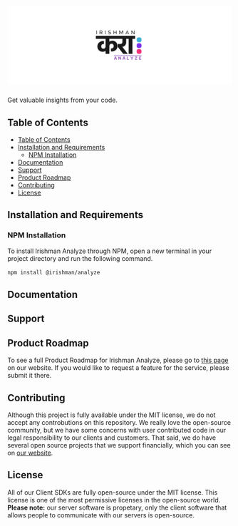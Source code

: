 # ![Irishman Analyze's Javascript SDK](https://raw.githubusercontent.com/irishman-cloud/analyze-javascript/master/.github/banner.svg)

Get valuable insights from your code.

## Table of Contents

- [Table of Contents](#table-of-contents)
- [Installation and Requirements](#installation-and-requirements)
  - [NPM Installation](#npm-installation)
- [Documentation](#documentation)
- [Support](#support)
- [Product Roadmap](#product-roadmap)
- [Contributing](#contributing)
- [License](#license)

## Installation and Requirements

### NPM Installation

To install Irishman Analyze through NPM, open a new terminal in your project directory and run the following command.

```bash
npm install @irishman/analyze
```

## Documentation

## Support

## Product Roadmap

To see a full Product Roadmap for Irishman Analyze, please go to [this page](https://irishman.cloud/service/analyze/roadmap) on our website. If you would like to request a feature for the service, please submit it there.

## Contributing

Although this project is fully available under the MIT license, we do not accept any controbutions on this repository. We really love the open-source community, but we have some concerns with user contributed code in our legal responsibility to our clients and customers. That said, we do have several open source projects that we support financially, which you can see on [our website](https://irishman.cloud/).

## License

All of our Client SDKs are fully open-source under the MIT license. This license is one of the most permissive licenses in the open-source world. **Please note:** our server software is propetary, only the client software that allows people to communicate with our servers is open-source.
